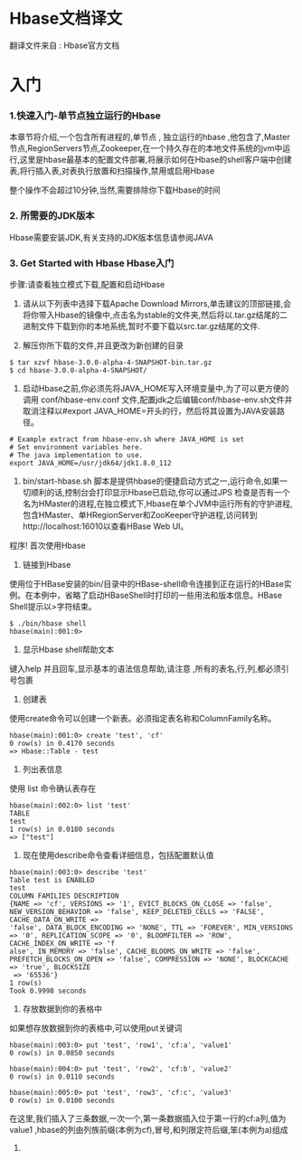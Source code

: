 # Hbase文档译文

翻译文件来自 : Hbase官方文档

# 入门

### 1.快速入门-单节点独立运行的Hbase

本章节将介绍,一个包含所有进程的,单节点 , 独立运行的hbase ,他包含了,Master节点,RegionServers节点,Zookeeper,在一个持久存在的本地文件系统的jvm中运行,这里是hbase最基本的配置文件部署,将展示如何在Hbase的shell客户端中创建表,将行插入表,对表执行放置和扫描操作,禁用或启用Hbase

整个操作不会超过10分钟,当然,需要排除你下载Hbase的时间

### 2. 所需要的JDK版本

Hbase需要安装JDK,有关支持的JDK版本信息请参阅JAVA

### 3. Get Started with Hbase   Hbase入门

步骤:请查看独立模式下载,配置和启动Hbase

1. 请从以下列表中选择下载Apache Download Mirrors,单击建议的顶部链接,会将你带入Hbase的镜像中,点击名为stable的文件夹,然后将以.tar.gz结尾的二进制文件下载到你的本地系统,暂时不要下载以src.tar.gz结尾的文件.

1. 解压你所下载的文件,并且更改为新创建的目录

```
$ tar xzvf hbase-3.0.0-alpha-4-SNAPSHOT-bin.tar.gz
$ cd hbase-3.0.0-alpha-4-SNAPSHOT/
```

1. 启动Hbase之前,你必须先将JAVA_HOME写入环境变量中,为了可以更方便的调用 conf/hbase-env.conf 文件,配置jdk之后编辑conf/hbase-env.sh文件并取消注释以#export JAVA_HOME=开头的行，然后将其设置为JAVA安装路径。

```
# Example extract from hbase-env.sh where JAVA_HOME is set
# Set environment variables here.
# The java implementation to use.
export JAVA_HOME=/usr/jdk64/jdk1.8.0_112
```

1. bin/start-hbase.sh 脚本是提供hbase的便捷启动方式之一,运行命令,如果一切顺利的话,控制台会打印显示Hbase已启动,你可以通过JPS 检查是否有一个名为HMaster的进程,在独立模式下,Hbase在单个JVM中运行所有的守护进程,包含HMaster、单HRegionServer和ZooKeeper守护进程,访问转到http://localhost:16010以查看HBase Web UI。

程序! 首次使用Hbase

1. 链接到Hbase

使用位于HBase安装的bin/目录中的HBase-shell命令连接到正在运行的HBase实例。在本例中，省略了启动HBaseShell时打印的一些用法和版本信息。HBase Shell提示以>字符结束。

```
$ ./bin/hbase shell
hbase(main):001:0>
```

1. 显示Hbase shell帮助文本

键入help 并且回车,显示基本的语法信息帮助,请注意 ,所有的表名,行,列,都必须引号包裹

1. 创建表

使用create命令可以创建一个新表。必须指定表名称和ColumnFamily名称。

```
hbase(main):001:0> create 'test', 'cf'
0 row(s) in 0.4170 seconds
=> Hbase::Table - test
```

1. 列出表信息

使用 list 命令确认表存在

```
hbase(main):002:0> list 'test'
TABLE
test
1 row(s) in 0.0180 seconds
=> ["test"]
```

1. 现在使用describe命令查看详细信息，包括配置默认值

```
hbase(main):003:0> describe 'test'
Table test is ENABLED
test
COLUMN FAMILIES DESCRIPTION
{NAME => 'cf', VERSIONS => '1', EVICT_BLOCKS_ON_CLOSE => 'false', NEW_VERSION_BEHAVIOR => 'false', KEEP_DELETED_CELLS => 'FALSE', CACHE_DATA_ON_WRITE =>
'false', DATA_BLOCK_ENCODING => 'NONE', TTL => 'FOREVER', MIN_VERSIONS => '0', REPLICATION_SCOPE => '0', BLOOMFILTER => 'ROW', CACHE_INDEX_ON_WRITE => 'f
alse', IN_MEMORY => 'false', CACHE_BLOOMS_ON_WRITE => 'false', PREFETCH_BLOCKS_ON_OPEN => 'false', COMPRESSION => 'NONE', BLOCKCACHE => 'true', BLOCKSIZE
 => '65536'}
1 row(s)
Took 0.9998 seconds
```

1. 存放数据到你的表格中

如果想存放数据到你的表格中,可以使用put关键词

```
hbase(main):003:0> put 'test', 'row1', 'cf:a', 'value1'
0 row(s) in 0.0850 seconds

hbase(main):004:0> put 'test', 'row2', 'cf:b', 'value2'
0 row(s) in 0.0110 seconds

hbase(main):005:0> put 'test', 'row3', 'cf:c', 'value3'
0 row(s) in 0.0100 seconds
```

在这里,我们插入了三条数据,一次一个,第一条数据插入位于第一行的cf:a列,值为value1 ,hbase的列由列族前缀(本例为cf),冒号,和列限定符后缀,笨(本例为a)组成

1. 
